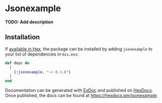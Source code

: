# Jsonexample

**TODO: Add description**

## Installation

If [available in Hex](https://hex.pm/docs/publish), the package can be installed
by adding `jsonexample` to your list of dependencies in `mix.exs`:

```elixir
def deps do
  [
    {:jsonexample, "~> 0.1.0"}
  ]
end
```

Documentation can be generated with [ExDoc](https://github.com/elixir-lang/ex_doc)
and published on [HexDocs](https://hexdocs.pm). Once published, the docs can
be found at <https://hexdocs.pm/jsonexample>.

